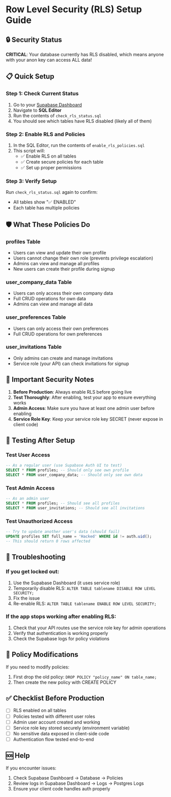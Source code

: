 # Row Level Security (RLS) Setup Guide

## 🔒 Security Status

**CRITICAL**: Your database currently has RLS disabled, which means anyone with your anon key can access ALL data!

## 📋 Quick Setup

### Step 1: Check Current Status

1. Go to your [Supabase Dashboard](https://app.supabase.com)
2. Navigate to **SQL Editor**
3. Run the contents of `check_rls_status.sql`
4. You should see which tables have RLS disabled (likely all of them)

### Step 2: Enable RLS and Policies

1. In the SQL Editor, run the contents of `enable_rls_policies.sql`
2. This script will:
   - ✅ Enable RLS on all tables
   - ✅ Create secure policies for each table
   - ✅ Set up proper permissions

### Step 3: Verify Setup

Run `check_rls_status.sql` again to confirm:
- All tables show "✅ ENABLED"
- Each table has multiple policies

## 🛡️ What These Policies Do

### **profiles** Table
- Users can view and update their own profile
- Users cannot change their own role (prevents privilege escalation)
- Admins can view and manage all profiles
- New users can create their profile during signup

### **user_company_data** Table
- Users can only access their own company data
- Full CRUD operations for own data
- Admins can view and manage all data

### **user_preferences** Table
- Users can only access their own preferences
- Full CRUD operations for own preferences

### **user_invitations** Table
- Only admins can create and manage invitations
- Service role (your API) can check invitations for signup

## 🚨 Important Security Notes

1. **Before Production**: Always enable RLS before going live
2. **Test Thoroughly**: After enabling, test your app to ensure everything works
3. **Admin Access**: Make sure you have at least one admin user before enabling
4. **Service Role Key**: Keep your service role key SECRET (never expose in client code)

## 🧪 Testing After Setup

### Test User Access
```sql
-- As a regular user (use Supabase Auth UI to test)
SELECT * FROM profiles; -- Should only see own profile
SELECT * FROM user_company_data; -- Should only see own data
```

### Test Admin Access
```sql
-- As an admin user
SELECT * FROM profiles; -- Should see all profiles
SELECT * FROM user_invitations; -- Should see all invitations
```

### Test Unauthorized Access
```sql
-- Try to update another user's data (should fail)
UPDATE profiles SET full_name = 'Hacked' WHERE id != auth.uid();
-- This should return 0 rows affected
```

## 🔧 Troubleshooting

### If you get locked out:
1. Use the Supabase Dashboard (it uses service role)
2. Temporarily disable RLS: `ALTER TABLE tablename DISABLE ROW LEVEL SECURITY;`
3. Fix the issue
4. Re-enable RLS: `ALTER TABLE tablename ENABLE ROW LEVEL SECURITY;`

### If the app stops working after enabling RLS:
1. Check that your API routes use the service role key for admin operations
2. Verify that authentication is working properly
3. Check the Supabase logs for policy violations

## 📝 Policy Modifications

If you need to modify policies:
1. First drop the old policy: `DROP POLICY "policy_name" ON table_name;`
2. Then create the new policy with CREATE POLICY

## ✅ Checklist Before Production

- [ ] RLS enabled on all tables
- [ ] Policies tested with different user roles
- [ ] Admin user account created and working
- [ ] Service role key stored securely (environment variable)
- [ ] No sensitive data exposed in client-side code
- [ ] Authentication flow tested end-to-end

## 🆘 Help

If you encounter issues:
1. Check Supabase Dashboard → Database → Policies
2. Review logs in Supabase Dashboard → Logs → Postgres Logs
3. Ensure your client code handles auth properly